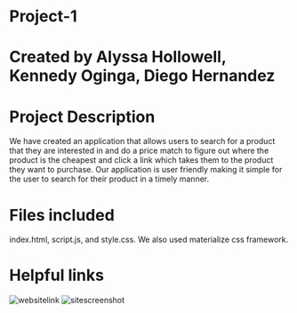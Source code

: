 # Project-1

# Created by Alyssa Hollowell, Kennedy Oginga, Diego Hernandez 

# Project Description

We have created an application that allows users to search for a product that they are interested in and do a price match to figure out where the product is the cheapest and click a link which takes them to the product they want to purchase. Our application is user friendly making it simple for the user to search for their product in a timely manner. 

# Files included 
index.html, script.js, and style.css. We also used materialize css framework. 

# Helpful links

![websitelink]()
![sitescreenshot]()